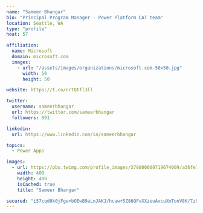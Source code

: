 ```yaml
---
name: "Sameer Bhangar"
bio: "Principal Program Manager - Power Platform CAT team"
location: Seattle, WA
type: "profile"
heat: 57

affiliation:
  name: Microsoft
  domain: microsoft.com
  images:
    - url: "/assets/images/organizations/microsoft.com-50x50.jpg"
      width: 50
      height: 50

website: https://t.co/nrTQtfl3ll

twitter:
  username: sameerbhangar
  url: https://twitter.com/sameerbhangar
  followers: 891

linkedin:
  url: https://www.linkedin.com/in/sameerbhangar

topics:
  - Power Apps

images:
  - url: https://pbs.twimg.com/profile_images/378800000719674009/a36fe7ddfab1778b76e5793772e43798_400x400.jpeg
    width: 400
    height: 400
    isCached: true
    title: "Sameer Bhangar"

secured: "i57cqd0k0jFge+bOEwB9aLnJAKJ/hcaw+5Z86QFvXXzeuAvcuXmTonV8K/7zOWD6PHw5bKprk/jpPCgzuz10jDvSRa5HLskydRP55TBOuR6qg0eMYxNvfMIbGiLggcceBbrhYBpoK/cZu62MJJFdwxCI+fJ3RHD1oM5xyaainh54PnVECSetwoBm1v43m0pXTIhnJyKTsTP2MKz6youeBUU+AHjAcpshTDVktvkKqODRXGjgscH0TUGjSw+gqXG7XibkjsB6MVaa9FlHcW5vySVbv8BPsYmKhgOGbTPKsCd4zSPbzf/sa1NX3I2LrIxceTaf5Vj7QhjhXchL6LjDqErzd0YRh2Jy0XI33TVqVtQXaqEhoByNo883MA5LMWgQZ97uMM3cd1B/Rw5XayDRGw==;h2ev3ViEFyH50dcm+ODgQA=="
---
```


